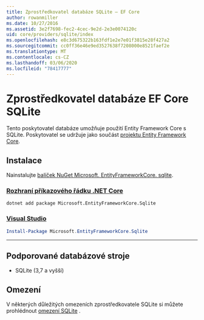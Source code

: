 ```yaml
---
title: Zprostředkovatel databáze SQLite – EF Core
author: rowanmiller
ms.date: 10/27/2016
ms.assetid: 3e2f7698-fec2-4cec-9e2d-2e3e0074120c
uid: core/providers/sqlite/index
ms.openlocfilehash: e8c3d675322b163fdf1e2e7e01f3815e28f427a2
ms.sourcegitcommit: cc0ff36e46e9ed3527638f7208000e8521faef2e
ms.translationtype: MT
ms.contentlocale: cs-CZ
ms.lasthandoff: 03/06/2020
ms.locfileid: "78417777"
---
```

# <a name="sqlite-ef-core-database-provider"></a>Zprostředkovatel databáze EF Core SQLite

Tento poskytovatel databáze umožňuje použití Entity Framework Core s SQLite. Poskytovatel se udržuje jako součást [projektu Entity Framework Core](https://github.com/aspnet/EntityFrameworkCore).

## <a name="install"></a>Instalace

Nainstalujte [balíček NuGet Microsoft. EntityFrameworkCore. sqlite](https://www.nuget.org/packages/Microsoft.EntityFrameworkCore.Sqlite/).

### <a name="net-core-cli"></a>[Rozhraní příkazového řádku .NET Core](#tab/dotnet-core-cli)

```dotnetcli
dotnet add package Microsoft.EntityFrameworkCore.Sqlite
```

### <a name="visual-studio"></a>[Visual Studio](#tab/vs)

``` powershell
Install-Package Microsoft.EntityFrameworkCore.Sqlite
```

***

## <a name="supported-database-engines"></a>Podporované databázové stroje

* SQLite (3,7 a vyšší)

## <a name="limitations"></a>Omezení

V některých důležitých omezeních zprostředkovatele SQLite si můžete prohlédnout [omezení SQLite](limitations.md) .
